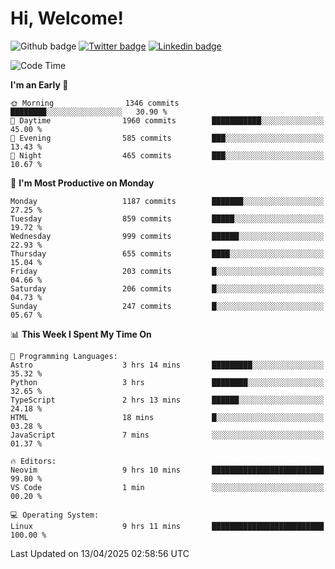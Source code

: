   # Hi, Welcome!
  ![Github badge](https://img.shields.io/github/followers/kraken-afk.svg?style=social&label=Follow&maxAge=2592000)
  [![Twitter badge](https://img.shields.io/badge/-Twitter-00acee?style=flat-square&logo=Twitter&logoColor=white)](https://twitter.com/trshppl)
  [![Linkedin badge](https://img.shields.io/badge/LinkedIn-0077B5?style=flat-square&logo=linkedin&logoColor=white)](https://www.linkedin.com/in/noveanrer)
<!--START_SECTION:waka-->
![Code Time](http://img.shields.io/badge/Code%20Time-859%20hrs%2030%20mins-blue)

**I'm an Early 🐤** 

```text
🌞 Morning                1346 commits        ████████░░░░░░░░░░░░░░░░░   30.90 % 
🌆 Daytime                1960 commits        ███████████░░░░░░░░░░░░░░   45.00 % 
🌃 Evening                585 commits         ███░░░░░░░░░░░░░░░░░░░░░░   13.43 % 
🌙 Night                  465 commits         ███░░░░░░░░░░░░░░░░░░░░░░   10.67 % 
```
📅 **I'm Most Productive on Monday** 

```text
Monday                   1187 commits        ███████░░░░░░░░░░░░░░░░░░   27.25 % 
Tuesday                  859 commits         █████░░░░░░░░░░░░░░░░░░░░   19.72 % 
Wednesday                999 commits         ██████░░░░░░░░░░░░░░░░░░░   22.93 % 
Thursday                 655 commits         ████░░░░░░░░░░░░░░░░░░░░░   15.04 % 
Friday                   203 commits         █░░░░░░░░░░░░░░░░░░░░░░░░   04.66 % 
Saturday                 206 commits         █░░░░░░░░░░░░░░░░░░░░░░░░   04.73 % 
Sunday                   247 commits         █░░░░░░░░░░░░░░░░░░░░░░░░   05.67 % 
```


📊 **This Week I Spent My Time On** 

```text
💬 Programming Languages: 
Astro                    3 hrs 14 mins       █████████░░░░░░░░░░░░░░░░   35.32 % 
Python                   3 hrs               ████████░░░░░░░░░░░░░░░░░   32.65 % 
TypeScript               2 hrs 13 mins       ██████░░░░░░░░░░░░░░░░░░░   24.18 % 
HTML                     18 mins             █░░░░░░░░░░░░░░░░░░░░░░░░   03.28 % 
JavaScript               7 mins              ░░░░░░░░░░░░░░░░░░░░░░░░░   01.37 % 

🔥 Editors: 
Neovim                   9 hrs 10 mins       █████████████████████████   99.80 % 
VS Code                  1 min               ░░░░░░░░░░░░░░░░░░░░░░░░░   00.20 % 

💻 Operating System: 
Linux                    9 hrs 11 mins       █████████████████████████   100.00 % 
```


 Last Updated on 13/04/2025 02:58:56 UTC
<!--END_SECTION:waka-->